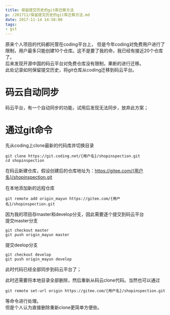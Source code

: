 ```yaml
---
title: 保留提交历史的git库迁移方法
p: /201711/保留提交历史的git库迁移方法.md
date: 2017-11-14 14:58:00
tags:
- git
---
```


原来个人项目的代码都托管在coding平台上， 但是今年coding对免费用户进行了限制，用户最多只能创建10个仓库。这不是要了我的命，我已经有接近20个仓库了。  
后来发现开源中国的码云平台对免费仓库没有限制，果断的进行迁移。  
此处记录如何保留提交历史，将git仓库从coding迁移到码云平台。

<!--more-->

# 码云自动同步
码云平台，有一个自动同步的功能，试用后发现无法同步，放弃此方案；

# 通过git命令
先从coding上clone最新的代码库并切换目录
```
git clone https://git.coding.net/{用户名}/shopinspection.git
cd shopinspection
```

在码云新建仓库，假设创建后的仓库地址为：https://gitee.com/{用户名}/shopinspection.git

在本地添加新的远程仓库
```
git remote add origin_mayun https://gitee.com/{用户名}/shopinspection.git
```

因为我的项目存master和develop分支，因此需要逐个提交到码云平台  
提交master分支
```
git checkout master
git push origin_mayun master
```

提交deelop分支
```
git checkout develop
git push origin_mayun develop
```

此时代码已经全部同步到码云平台了；

此时还需要将本地目录全部删除，然后重新从码云clone代码。当然也可以通过
```
git remote set-url origin https://gitee.com/{用户名}/shopinspection.git
```
等命令进行处理。  
但是个人认为直接删除重新clone更简单方便些。


